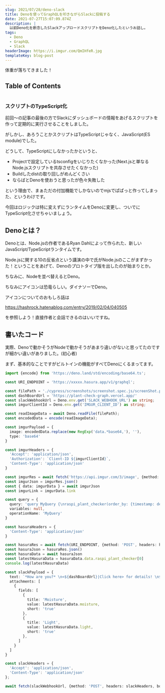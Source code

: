 ```yaml
---
slug: 2021/07/28/deno-slack
title: Denoを使ってGraphQLを叩きながらSlackに投稿する
date: 2021-07-27T15:07:09.874Z
description: |
  以前Deno化を断念したSlackアップロードスクリプトをDeno化したというお話し。
tags:
  - Deno
  - GraphQL
  - Slack
headerImage: https://i.imgur.com/QmIHfeR.jpg
templateKey: blog-post
---
```

体重が落ちてきました！

## Table of Contents

```toc

```

### スクリプトのTypeScript化

前回～の記事の最後の方でSlackにダッシュボードの情報をあげるスクリプトを作って定期的に実行させることをしました。

がしかし、あろうことかスクリプトはTypeScriptじゃなく、JavaScript(ES module)でした。

どうして、TypeScriptにしなかったかというと、

- Projectで設定しているtsconfigをいじりたくなかった(Next.jsと単なるNode.jsスクリプトを共存させたくなかった)
- Buildしたdistの取り回しがめんどくさい
- ならばとDenoを使おうと思ったが色々失敗した

という理由で、まぁただの付加機能でしかないのでmjsでぱぱっと作ってしまった、というわけです。

今回はロジックは特に変えずにランタイムをDenoに変更し、ついでにTypeScript化させちゃいましょう。

## Denoとは？

Denoとは、Node.jsの作者であるRyan Dahlによって作られた、新しいJavaScript/TypeScriptランタイムです。

Node.jsに関する10の反省点という講演の中で氏がNode.jsのここがまずかった！ということをあげて、Denoのプロトタイプ版を出したのが始まりとか。

ちなみに、Nodeを並べ替えるとDeno。

ちなみにアイコンは恐竜らしい。ダイナソーでDeno。

アイコンについてのおもしろ話は

https://hashrock.hatenablog.com/entry/2019/02/04/040505

を参照しよう！直接作者と会話できるのはいいですね。

## 書いたコード

実際、Denoで動かそうがNodeで動かそうがあまり違いがないと思ってたのですが細かい違いがありました。(初心者)

まず、基本的なことですがビルトインの機能がすべてDenoにくるまってます。

```typescript
import {encode} from 'https://deno.land/std/encoding/base64.ts';

const URI_ENDPOINT = 'https://xxxxx.hasura.app/v1/graphql';

const filePath = './cypress/screenshots/screenshot.spec.js/screenShot.png';
const dashBoardUrl = 'https://plant-check-graph.vercel.app/'
const slackWebhookUrl = Deno.env.get('SLACK_WEBHOOK_URL') as string;
const imgurClientId = Deno.env.get('IMGUR_CLIENT_ID') as string;

const readImageData = await Deno.readFile(filePath);
const encodedData = encode(readImageData);

const imgurPayload = {
  image: encodedData.replace(new RegExp('data.*base64,'), ''),
  type: 'base64'
}

const imgurHeaders = {
  'Accept': 'application/json',
  'Authorization': `Client-ID ${imgurClientId}`,
  'Content-Type': 'application/json'
}

const imgurRes = await fetch('https://api.imgur.com/3/image', {method: 'POST', headers: imgurHeaders, body: JSON.stringify(imgurPayload)})
const imgurJson = imgurRes.json()
const { data: imgurData } = await imgurJson
const imgurLink = imgurData.link

const query = {
  query: 'query MyQuery {\nraspi_plant_checker(order_by: {timestamp: desc}, limit: 1) {\n      light\n      moisture\n      timestamp\n      id\n  }\n}',
  variables: null,
  operationName: 'MyQuery'
}

const hasuraHeaders = {
  'Content-Type': 'application/json'
}

const hasuraRes = await fetch(URI_ENDPOINT, {method: 'POST', headers: hasuraHeaders, body: JSON.stringify(query)})
const hasuraJson = hasuraRes.json()
const hasuraData = await hasuraJson
const latestHasuraData = hasuraData.data.raspi_plant_checker[0]
console.log(latestHasuraData)

const slackPayload = {
  text: `*How are you?* \n<${dashBoardUrl}|Click here> for details! \n${imgurLink}`,
  attachments: [
    {
      fields: [
        {
          title: 'Moisture',
          value: latestHasuraData.moisture,
          short: 'true'
        },
        {
          title: 'Light',
          value: latestHasuraData.light,
          short: 'true'
        },
      ]
    }
  ]
}

const slackHeaders = {
  'Accept': 'application/json',
  'Content-Type': 'application/json'
};

await fetch(slackWebhookUrl, {method: 'POST', headers: slackHeaders, body: JSON.stringify(slackPayload)})
```
